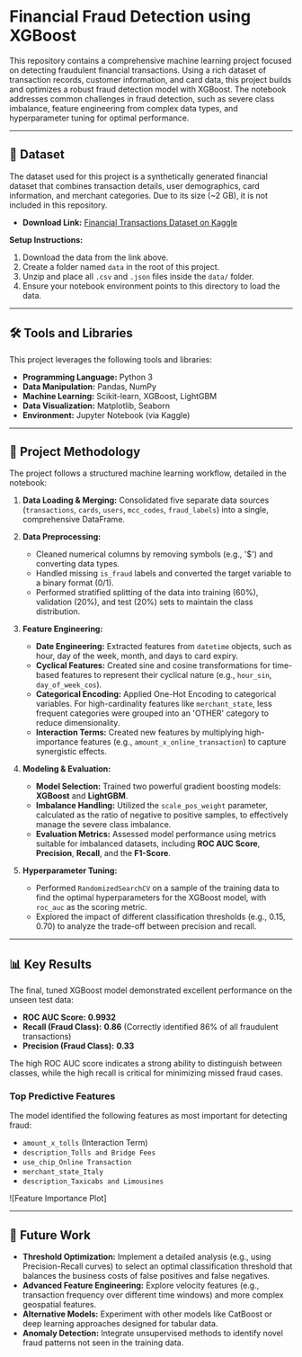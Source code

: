 # Financial Fraud Detection using XGBoost


This repository contains a comprehensive machine learning project focused on detecting fraudulent financial transactions. Using a rich dataset of transaction records, customer information, and card data, this project builds and optimizes a robust fraud detection model with XGBoost. The notebook addresses common challenges in fraud detection, such as severe class imbalance, feature engineering from complex data types, and hyperparameter tuning for optimal performance.

---

## 💾 Dataset

The dataset used for this project is a synthetically generated financial dataset that combines transaction details, user demographics, card information, and merchant categories. Due to its size (~2 GB), it is not included in this repository.

* **Download Link:** [Financial Transactions Dataset on Kaggle](https://www.kaggle.com/datasets/ealtman2019/credit-card-transactions](https://www.kaggle.com/code/pranavpadmannavar/financial-fraud-detection-using-xgboost/input))

**Setup Instructions:**
1.  Download the data from the link above.
2.  Create a folder named `data` in the root of this project.
3.  Unzip and place all `.csv` and `.json` files inside the `data/` folder.
4.  Ensure your notebook environment points to this directory to load the data.

---

## 🛠️ Tools and Libraries

This project leverages the following tools and libraries:

* **Programming Language:** Python 3
* **Data Manipulation:** Pandas, NumPy
* **Machine Learning:** Scikit-learn, XGBoost, LightGBM
* **Data Visualization:** Matplotlib, Seaborn
* **Environment:** Jupyter Notebook (via Kaggle)

---

## 📖 Project Methodology

The project follows a structured machine learning workflow, detailed in the notebook:

1.  **Data Loading & Merging:** Consolidated five separate data sources (`transactions`, `cards`, `users`, `mcc_codes`, `fraud_labels`) into a single, comprehensive DataFrame.

2.  **Data Preprocessing:**
    * Cleaned numerical columns by removing symbols (e.g., '$') and converting data types.
    * Handled missing `is_fraud` labels and converted the target variable to a binary format (0/1).
    * Performed stratified splitting of the data into training (60%), validation (20%), and test (20%) sets to maintain the class distribution.

3.  **Feature Engineering:**
    * **Date Engineering:** Extracted features from `datetime` objects, such as hour, day of the week, month, and days to card expiry.
    * **Cyclical Features:** Created sine and cosine transformations for time-based features to represent their cyclical nature (e.g., `hour_sin`, `day_of_week_cos`).
    * **Categorical Encoding:** Applied One-Hot Encoding to categorical variables. For high-cardinality features like `merchant_state`, less frequent categories were grouped into an 'OTHER' category to reduce dimensionality.
    * **Interaction Terms:** Created new features by multiplying high-importance features (e.g., `amount_x_online_transaction`) to capture synergistic effects.

4.  **Modeling & Evaluation:**
    * **Model Selection:** Trained two powerful gradient boosting models: **XGBoost** and **LightGBM**.
    * **Imbalance Handling:** Utilized the `scale_pos_weight` parameter, calculated as the ratio of negative to positive samples, to effectively manage the severe class imbalance.
    * **Evaluation Metrics:** Assessed model performance using metrics suitable for imbalanced datasets, including **ROC AUC Score**, **Precision**, **Recall**, and the **F1-Score**.

5.  **Hyperparameter Tuning:**
    * Performed `RandomizedSearchCV` on a sample of the training data to find the optimal hyperparameters for the XGBoost model, with `roc_auc` as the scoring metric.
    * Explored the impact of different classification thresholds (e.g., 0.15, 0.70) to analyze the trade-off between precision and recall.

---

## 📊 Key Results

The final, tuned XGBoost model demonstrated excellent performance on the unseen test data:

* **ROC AUC Score:** **0.9932**
* **Recall (Fraud Class):** **0.86** (Correctly identified 86% of all fraudulent transactions)
* **Precision (Fraud Class):** **0.33**

The high ROC AUC score indicates a strong ability to distinguish between classes, while the high recall is critical for minimizing missed fraud cases.

### Top Predictive Features

The model identified the following features as most important for detecting fraud:
* `amount_x_tolls` (Interaction Term)
* `description_Tolls and Bridge Fees`
* `use_chip_Online Transaction`
* `merchant_state_Italy`
* `description_Taxicabs and Limousines`

![Feature Importance Plot]

---

## 🚀 Future Work

* **Threshold Optimization:** Implement a detailed analysis (e.g., using Precision-Recall curves) to select an optimal classification threshold that balances the business costs of false positives and false negatives.
* **Advanced Feature Engineering:** Explore velocity features (e.g., transaction frequency over different time windows) and more complex geospatial features.
* **Alternative Models:** Experiment with other models like CatBoost or deep learning approaches designed for tabular data.
* **Anomaly Detection:** Integrate unsupervised methods to identify novel fraud patterns not seen in the training data.
